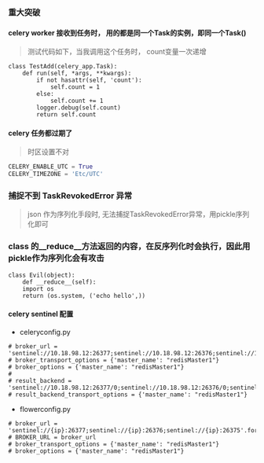 ### 重大突破
#### celery worker 接收到任务时， 用的都是同一个Task的实例，即同一个Task()
>测试代码如下，当我调用这个任务时， count变量一次递增
```
class TestAdd(celery_app.Task):
    def run(self, *args, **kwargs):
        if not hasattr(self, 'count'):
            self.count = 1
        else:
            self.count += 1
        logger.debug(self.count)
        return self.count
```

#### celery 任务都过期了
> 时区设置不对
```python
CELERY_ENABLE_UTC = True
CELERY_TIMEZONE = 'Etc/UTC'
```

### 捕捉不到 TaskRevokedError 异常
> json 作为序列化手段时, 无法捕捉TaskRevokedError异常，用pickle序列化即可

### class 的__reduce__方法返回的内容，在反序列化时会执行，因此用pickle作为序列化会有攻击
```
class Evil(object):
    def __reduce__(self):
    import os
    return (os.system, ('echo hello',))
```

#### celery sentinel 配置
- celeryconfig.py
```
# broker_url = 'sentinel://10.18.98.12:26377;sentinel://10.18.98.12:26376;sentinel://10.18.98.12:26375'
# broker_transport_options = {'master_name': "redisMaster1"}
# broker_options = {'master_name': "redisMaster1"}
#
# result_backend = 'sentinel://10.18.98.12:26377/0;sentinel://10.18.98.12:26376/0;sentinel://10.18.98.12:26375/0'
# result_backend_transport_options = {'master_name': "redisMaster1"}
```
- flowerconfig.py
```
# broker_url = 'sentinel://{ip}:26377;sentinel://{ip}:26376;sentinel://{ip}:26375'.format(ip=ip)
# BROKER_URL = broker_url
# broker_transport_options = {'master_name': "redisMaster1"}
# broker_options = {'master_name': "redisMaster1"}
```
